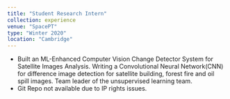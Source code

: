 ```yaml
---
title: "Student Research Intern"
collection: experience
venue: "SpacePT"
type: "Winter 2020"
location: "Cambridge"
---
```


* Built an ML-Enhanced Computer Vision Change Detector System for Satellite Images Analysis. Writing a Convolutional Neural Network(CNN) for difference image detection for satellite building, forest fire and oil spill images. Team leader of the unsupervised learning team.
* Git Repo not available due to IP rights issues.